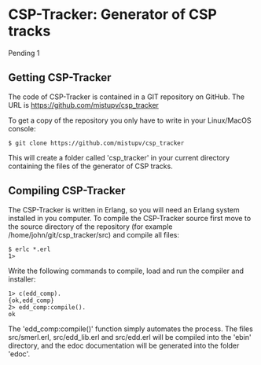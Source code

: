 CSP-Tracker: Generator of CSP tracks
=================================

Pending 1

Getting CSP-Tracker
----------------
The code of CSP-Tracker is contained in a GIT repository on GitHub. The URL is 
https://github.com/mistupv/csp_tracker

To get a copy of the repository you only have to write in your Linux/MacOS 
console:

    $ git clone https://github.com/mistupv/csp_tracker

This will create a folder called 'csp_tracker' in your current directory containing the
files of the generator of CSP tracks.


Compiling CSP-Tracker
-------------

The CSP-Tracker is written in Erlang, so you will need an Erlang
system installed in you computer. To compile the CSP-Tracker source first move to the source
directory of the repository (for example /home/john/git/csp_tracker/src) and compile all files:

    $ erlc *.erl
    1> 

Write the following commands to compile, load and run the compiler and 
installer: 

    1> c(edd_comp).
    {ok,edd_comp}
    2> edd_comp:compile().
    ok

The 'edd_comp:compile()' function simply automates the process. The files 
src/smerl.erl, src/edd_lib.erl and src/edd.erl will be compiled into the 'ebin' 
directory, and the edoc documentation will be generated into the folder 'edoc'.






